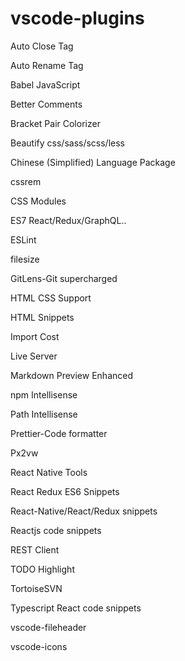 # vscode-plugins

Auto Close Tag

Auto Rename Tag

Babel JavaScript

Better Comments

Bracket Pair Colorizer

Beautify css/sass/scss/less

Chinese (Simplified) Language Package

cssrem

CSS Modules

ES7 React/Redux/GraphQL..

ESLint

filesize

GitLens-Git supercharged

HTML CSS Support

HTML Snippets

Import Cost

Live Server

Markdown Preview Enhanced

npm Intellisense

Path Intellisense

Prettier-Code formatter

Px2vw

React Native Tools

React Redux ES6 Snippets

React-Native/React/Redux snippets

Reactjs code snippets

REST Client

TODO Highlight

TortoiseSVN

Typescript React code snippets

vscode-fileheader

vscode-icons

